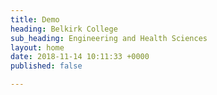 ```yaml
---
title: Demo
heading: Belkirk College
sub_heading: Engineering and Health Sciences
layout: home
date: 2018-11-14 10:11:33 +0000
published: false

---
```


